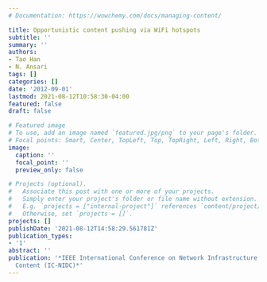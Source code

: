 ```yaml
---
# Documentation: https://wowchemy.com/docs/managing-content/

title: Opportunistic content pushing via WiFi hotspots
subtitle: ''
summary: ''
authors:
- Tao Han
- N. Ansari
tags: []
categories: []
date: '2012-09-01'
lastmod: 2021-08-12T10:58:30-04:00
featured: false
draft: false

# Featured image
# To use, add an image named `featured.jpg/png` to your page's folder.
# Focal points: Smart, Center, TopLeft, Top, TopRight, Left, Right, BottomLeft, Bottom, BottomRight.
image:
  caption: ''
  focal_point: ''
  preview_only: false

# Projects (optional).
#   Associate this post with one or more of your projects.
#   Simply enter your project's folder or file name without extension.
#   E.g. `projects = ["internal-project"]` references `content/project/deep-learning/index.md`.
#   Otherwise, set `projects = []`.
projects: []
publishDate: '2021-08-12T14:58:29.561781Z'
publication_types:
- '1'
abstract: ''
publication: '*IEEE International Conference on Network Infrastructure and Digital
  Content (IC-NIDC)*'
---
```

